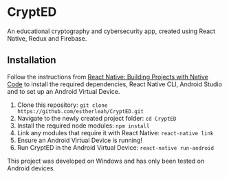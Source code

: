 # CryptED

An educational cryptography and cybersecurity app, created using React Native, Redux and Firebase.

## Installation

Follow the instructions from [React Native: Building Projects with Native Code](https://facebook.github.io/react-native/docs/getting-started.html) to install the required dependencies, React Native CLI, Android Studio and to set up an Android Virtual Device.

1. Clone this repository: `git clone https://github.com/estherleah/CryptED.git`
2. Navigate to the newly created project folder: `cd CryptED`
3. Install the required node modules: `npm install`
4. Link any modules that require it with React Native: `react-native link`
5. Ensure an Android Virtual Device is running!
6. Run CryptED in the Android Virtual Device: `react-native run-android`

This project was developed on Windows and has only been tested on Android devices.